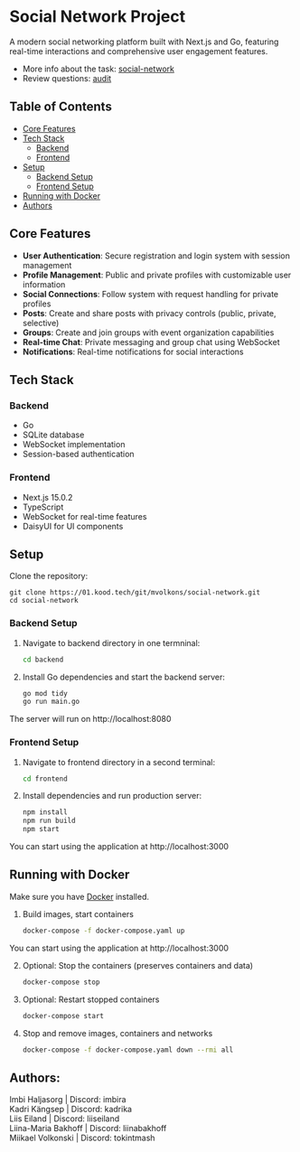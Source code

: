 # Social Network Project

A modern social networking platform built with Next.js and Go, featuring real-time interactions and comprehensive user engagement features.

- More info about the task: [social-network](https://github.com/01-edu/public/tree/master/subjects/social-network)
- Review questions: [audit](https://github.com/01-edu/public/tree/master/subjects/social-network/audit) 

## Table of Contents

- [Core Features](#core-features)
- [Tech Stack](#tech-stack)
    - [Backend](#backend)
    - [Frontend](#frontend)
- [Setup](#setup)
    - [Backend Setup](#backend-setup)
    - [Frontend Setup](#frontend-setup)
- [Running with Docker](#running-with-docker)
- [Authors](#authors)


## Core Features

-   **User Authentication**: Secure registration and login system with session management
-   **Profile Management**: Public and private profiles with customizable user information
-   **Social Connections**: Follow system with request handling for private profiles
-   **Posts**: Create and share posts with privacy controls (public, private, selective)
-   **Groups**: Create and join groups with event organization capabilities
-   **Real-time Chat**: Private messaging and group chat using WebSocket
-   **Notifications**: Real-time notifications for social interactions

## Tech Stack

### Backend

-   Go
-   SQLite database
-   WebSocket implementation
-   Session-based authentication

### Frontend

-   Next.js 15.0.2
-   TypeScript
-   WebSocket for real-time features
-   DaisyUI for UI components

## Setup

Clone the repository:

```
git clone https://01.kood.tech/git/mvolkons/social-network.git
cd social-network
```

### Backend Setup

1. Navigate to backend directory in one termninal:

    ```bash
    cd backend
    ```

2. Install Go dependencies and start the backend server:

    ```bash
    go mod tidy
    go run main.go
    ```

The server will run on http://localhost:8080

### Frontend Setup

1. Navigate to frontend directory in a second terminal:

    ```bash
    cd frontend
    ```

2. Install dependencies and run production server:

    ```bash
    npm install
    npm run build
    npm start
    ```

You can start using the application at http://localhost:3000

## Running with Docker

Make sure you have [Docker](https://www.docker.com/) installed.

1. Build images, start containers

    ```bash
    docker-compose -f docker-compose.yaml up
    ```

You can start using the application at http://localhost:3000

2. Optional: Stop the containers (preserves containers and data)

    ```bash
    docker-compose stop
    ```

3. Optional: Restart stopped containers

    ```bash
    docker-compose start
    ```

4. Stop and remove images, containers and networks

    ```bash
    docker-compose -f docker-compose.yaml down --rmi all
    ```

## Authors:

Imbi Haljasorg | Discord: imbira \
Kadri Kängsep | Discord: kadrika \
Liis Eiland | Discord: liiseiland \
Liina-Maria Bakhoff | Discord: liinabakhoff \
Miikael Volkonski | Discord: tokintmash